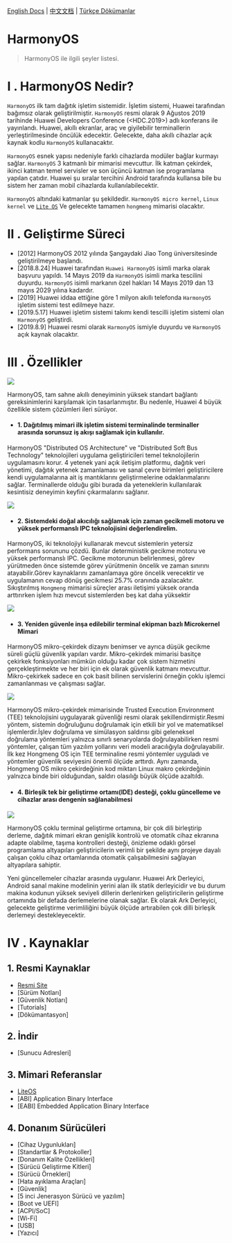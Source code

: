 [English Docs](../README.md)  |  [中文文档](README-zh.md)  |  [Türkçe Dökümanlar](README-tr.md)


# HarmonyOS
 
> HarmonyOS ile ilgili şeyler listesi.


# Ⅰ . HarmonyOS Nedir?
`HarmonyOS` ilk tam dağıtık işletim sistemidir. İşletim sistemi, Huawei tarafından bağımsız olarak geliştirilmiştir. `HarmonyOS` resmi olarak 9 Ağustos 2019 tarihinde Huawei Developers Conference (<HDC.2019>) adlı konferans ile yayınlandı. Huawei, akıllı ekranlar, araç ve giyilebilir terminallerin yerleştirilmesinde öncülük edecektir. Gelecekte, daha akıllı cihazlar açık kaynak kodlu `HarmonyOS` kullanacaktır.


`HarmonyOS` esnek yapısı nedeniyle farklı cihazlarda modüler bağlar kurmayı sağlar. `HarmonyOS` 3 katmanlı bir mimarisi mevcuttur. İlk katman çekirdek, ikinci katman temel servisler ve son üçüncü katman ise programlama yapılan çatıdır. Huawei şu sıralar tercihini Android tarafında kullansa bile bu sistem her zaman mobil cihazlarda kullanılabilecektir. 

`HarmonyOS` altındaki katmanlar şu şekildedir. `HarmonyOS micro kernel`, `Linux kernel` ve [`Lite OS`](https://github.com/Awesome-HarmonyOS/HarmonyOS/tree/master/Huawei_LiteOS) 
Ve gelecekte tamamen `hongmeng` mimarisi olacaktır.

# Ⅱ . Geliştirme Süreci
- [2012] HarmonyOS 2012 yılında Şangaydaki Jiao Tong üniversitesinde geliştirilmeye başlandı.
- [2018.8.24] Huawei tarafından `Huawei HarmonyOS` isimli marka olarak başvuru yapıldı. 14 Mayıs 2019 da `HarmonyOS` isimli marka tescilini duyurdu. `HarmonyOS` isimli markanın özel hakları 14 Mayıs 2019 dan 13 mayıs 2029 yılına kadardır.
- [2019] Huawei iddaa ettiğine göre  1 milyon akıllı telefonda `HarmonyOS` işletim sistemi test edilmeye hazır.
- [2019.5.17] Huawei işletim sistemi takımı kendi tescilli işletim sistemi olan `HarmonyOS` geliştirdi.
- [2019.8.9]  Huawei resmi olarak `HarmonyOS` ismiyle duyurdu ve `HarmonyOS` açık kaynak olacaktır.

# Ⅲ . Özellikler
![](../assets/img/harmony/features.png)

HarmonyOS, tam sahne akıllı deneyiminin yüksek standart bağlantı gereksinimlerini karşılamak için tasarlanmıştır. Bu nedenle, Huawei 4 büyük özellikle sistem çözümleri ileri sürüyor.

* #### 1. Dağıtılmış mimari ilk işletim sistemi terminalinde terminaller arasında sorunsuz iş akışı sağlamak için kullanılır. 

HarmonyOS "Distributed OS Architecture" ve "Distributed Soft Bus Technology" teknolojileri uygulama geliştiricileri temel teknolojilerin uygulamasını korur. 4 yetenek yani açık iletişim platformu, dağıtık veri yönetimi, dağıtık yetenek zamanlaması ve sanal çevre birimleri geliştiricilere kendi uygulamalarına ait iş mantıklarını geliştirmelerine odaklanmalarını sağlar.
Terminallerde olduğu gibi burada da yeteneklerin kullanılarak kesintisiz deneyimin keyfini çıkarmalarını sağlanır.

![](../assets/img/harmony/harmonyos1.jpg)

* #### 2. Sistemdeki doğal akıcılığı sağlamak için zaman gecikmeli motoru ve yüksek performanslı IPC teknolojisini değerlendirelim.

HarmonyOS, iki teknolojiyi kullanarak mevcut sistemlerin yetersiz performans sorununu çözdü.
Bunlar deterministik gecikme motoru ve yüksek performanslı IPC. Gecikme motorunun belirlenmesi, görev yürütmeden önce sistemde görev yürütmenin öncelik ve zaman sınırını atayabilir.Görev kaynaklarını zamanlamaya göre öncelik verecektir ve uygulamanın cevap dönüş gecikmesi 25.7% oranında azalacaktır. Sıkıştırılmış `Hongmeng` mimarisi süreçler arası iletişimi yüksek oranda arttırırken işlem hızı mevcut sistemlerden beş kat daha yüksektir


![](../assets/img/harmony/harmonyos2.jpg)

* #### 3. Yeniden güvenle inşa edilebilir terminal ekipman bazlı Microkernel Mimari

HarmonyOS mikro-çekirdek dizaynı benimser ve ayrıca düşük gecikme süreli güçlü güvenlik yapıları vardır. Mikro-çekirdek mimarisi basitçe çekirkek fonksiyonları mümkün olduğu kadar çok sistem hizmetini gerçekleştirmekte ve her biri için ek olarak güvenlik katmanı mevcuttur. Mikro-çekirkek sadece en çok basit bilinen servislerini örneğin çoklu işlemci zamanlanması ve çalışması sağlar.

![](../assets/img/harmony/harmonyos3.jpg)

HarmonyOS mikro-çekirdek mimarisinde Trusted Execution Environment (TEE) teknolojisini uygulayarak güvenliği resmi olarak şekillendirmiştir.Resmi yöntem, sistemin doğruluğunu doğrulamak için etkili bir yol ve matematiksel işlemlerdir.İşlev doğrulama ve simülasyon saldırısı gibi geleneksel doğrulama yöntemleri yalnızca sınırlı senaryolarda doğrulayabilirken resmi yöntemler, çalışan tüm yazılım yollarını veri modeli aracılığıyla doğrulayabilir. İlk kez Hongmeng OS için TEE terminaline resmi yöntemler uyguladı ve yöntemler güvenlik seviyesini önemli ölçüde arttırdı. Aynı zamanda, Hongmeng OS mikro çekirdeğinin kod miktarı Linux makro çekirdeğinin yalnızca binde biri olduğundan, saldırı olasılığı büyük ölçüde azaltıldı.

* #### 4. Birleşik tek bir geliştirme ortamı(IDE) desteği, çoklu güncelleme ve cihazlar arası dengenin sağlanabilmesi

![](../assets/img/harmony/harmonyos4.jpg)

HarmonyOS çoklu terminal geliştirme ortamına, bir çok dili birleştirip derleme, dağıtık mimari ekran genişlik kontrolü ve otomatik cihaz ekranına adapte olabilme, taşıma kontrolleri desteği, önizleme odaklı görsel programlama altyapıları geliştiricilerin verimli bir şekilde aynı projeye dayalı çalışan çoklu cihaz ortamlarında otomatik çalışabilmesini sağlayan altyapılara sahiptir.
 
Yeni güncellemeler cihazlar arasında uygulanır. Huawei Ark Derleyici, Android sanal makine modelinin yerini alan ilk statik derleyicidir ve bu durum  makina kodunun yüksek seviyeli dillerin derlenirken geliştiricilerin geliştirme ortamında bir defada  derlemelerine olanak sağlar. Ek olarak Ark Derleyici, gelecekte geliştirme verimliliğini büyük ölçüde artırabilen çok dilli birleşik derlemeyi destekleyecektir.


# IV . Kaynaklar


## 1. Resmi Kaynaklar

- [Resmi Site](https://developer.huawei.com)
- [Sürüm Notları]
- [Güvenlik Notları]
- [Tutorials]
- [Dökümantasyon]

## 2. İndir
- [Sunucu Adresleri]

## 3. Mimari Referanslar
- [LiteOS](/src/LiteOS/README.md)
- [ABI] Application Binary Interface
- [EABI] Embedded Application Binary Interface

## 4. Donanım Sürücüleri
- [Cihaz Uygunlukları]
- [Standartlar & Protokoller] 
- [Donanım Kalite Özellikleri]
- [Sürücü Geliştirme Kitleri]
- [Sürücü Örnekleri]
- [Hata ayıklama Araçları]
- [Güvenlik]
- [5 inci Jenerasyon Sürücü ve yazılım]
- [Boot ve UEFI]
- [ACPI/SoC]
- [Wi-Fi]
- [USB]
- [Yazıcı]
